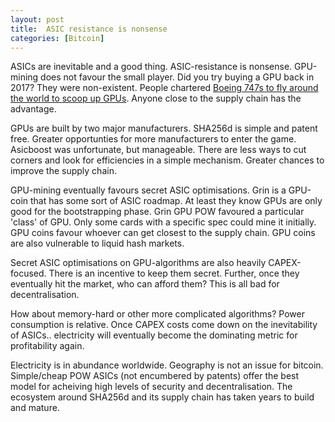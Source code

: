 ```yaml
---
layout: post
title:  ASIC resistance is nonsense
categories: [Bitcoin]
---
```


ASICs are inevitable and a good thing. ASIC-resistance is nonsense. GPU-mining does not favour the small player. Did you try buying a GPU back in 2017? They were non-existent. People chartered [Boeing 747s to fly around the world to scoop up GPUs](https://www.businessinsider.com/cryptocurrency-miners-rent-boeing-747s-2017-7?IR=T). Anyone close to the supply chain has the advantage.

GPUs are built by two major manufacturers. SHA256d is simple and patent free. Greater opportunties for more manufacturers to enter the game. Asicboost was unfortunate, but manageable. There are less ways to cut corners and look for efficiencies in a simple mechanism. Greater chances to improve the supply chain.

GPU-mining eventually favours secret ASIC optimisations. Grin is a GPU-coin that has some sort of ASIC roadmap. At least they know GPUs are only good for the bootstrapping phase. Grin GPU POW favoured a particular 'class' of GPU. Only some cards with a specific spec could mine it initially. GPU coins favour whoever can get closest to the supply chain. GPU coins are also vulnerable to liquid hash markets.

Secret ASIC optimisations on GPU-algorithms are also heavily CAPEX-focused. There is an incentive to keep them secret. Further, once they eventually hit the market, who can afford them? This is all bad for decentralisation.

How about memory-hard or other more complicated algorithms? Power consumption is relative. Once CAPEX costs come down on the inevitability of ASICs.. electricity will eventually become the dominating metric for profitability again.

Electricity is in abundance worldwide. Geography is not an issue for bitcoin. Simple/cheap POW ASICs (not encumbered by patents) offer the best model for acheiving high levels of security and decentralisation. The ecosystem around SHA256d and its supply chain has taken years to build and mature.
